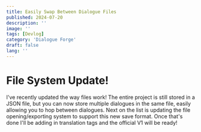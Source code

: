 ```yaml
---
title: Easily Swap Between Dialogue Files
published: 2024-07-20
description: ''
image: ''
tags: [Devlog]
category: 'Dialogue Forge'
draft: false 
lang: ''
---
```


# File System Update!

I've recently updated the way files work! The entire project is still stored in a JSON file, but you can now store multiple dialogues in the same file, easily allowing you to hop between dialogues.  Next on the list is updating the file opening/exporting system to support this new save format. Once that's done I'll be adding in translation tags and the official V1 will be ready!